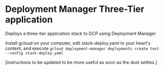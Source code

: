 # Deployment Manager Three-Tier application
Deploys a three-tier application stack to GCP using Deployment Manager

Install gcloud on your computer, edit stack-deploy.yaml to your heart's content, and execute
`gcloud deployment-manager deployments create test --config stack-deploy.yaml`

[instructions to be updated to be more useful as soon as the dust settles.]
